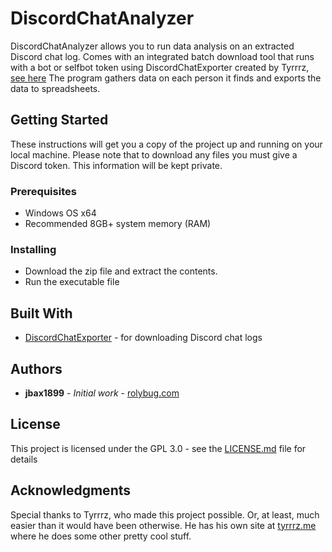 # DiscordChatAnalyzer

DiscordChatAnalyzer allows you to run data analysis on an extracted Discord chat log. Comes with an integrated batch download tool that runs with a bot or selfbot token using DiscordChatExporter created by Tyrrrz, [see here](https://github.com/Tyrrrz/DiscordChatExporter/blob/master/Readme.md)
The program gathers data on each person it finds and exports the data to spreadsheets.

## Getting Started

These instructions will get you a copy of the project up and running on your local machine. Please note that to download any files you must give a Discord token. This information will be kept private.

### Prerequisites

* Windows OS x64
* Recommended 8GB+ system memory (RAM)

### Installing

* Download the zip file and extract the contents.
* Run the executable file

## Built With

* [DiscordChatExporter](https://github.com/Tyrrrz/DiscordChatExporter/blob/master/Readme.md) - for downloading Discord chat logs

## Authors

* **jbax1899** - *Initial work* - [rolybug.com](https://rolybug.com)

## License

This project is licensed under the GPL 3.0 - see the [LICENSE.md](LICENSE.md) file for details

## Acknowledgments

Special thanks to Tyrrrz, who made this project possible. Or, at least, much easier than it would have been otherwise. He has his own site at [tyrrrz.me](https://tyrrrz.me) where he does some other pretty cool stuff.
